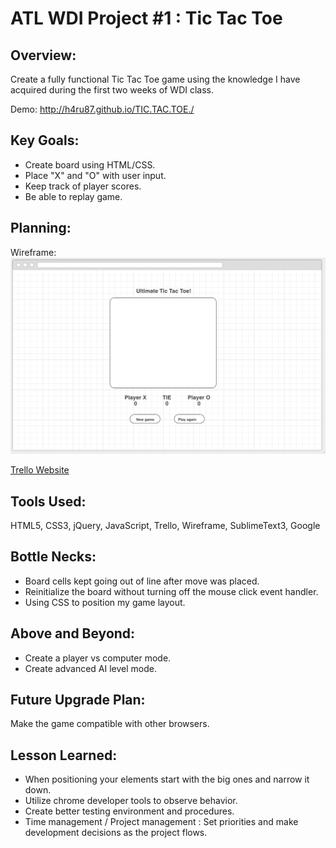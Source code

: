 # ATL WDI Project #1 : Tic Tac Toe  
  
  
## **Overview:**  

Create a fully functional Tic Tac Toe game using the knowledge I have acquired during the first two weeks of WDI class. 

Demo: <http://h4ru87.github.io/TIC.TAC.TOE./>
	
## **Key Goals:**

- Create board using HTML/CSS.
- Place "X" and "O" with user input.
- Keep track of player scores.
- Be able to replay game.  
 
## **Planning**: 

Wireframe: 
![Alt Image Text](./trello.png "Screenshot")

[Trello Website](https://trello.com/b/ewDkKXAl/project-tic-tac-toe)

## **Tools Used:**

HTML5, CSS3, jQuery, JavaScript,
Trello, Wireframe, SublimeText3, Google

## **Bottle Necks:**

- Board cells kept going out of line after move was placed. 
- Reinitialize the board without turning off the mouse click event handler. 
- Using CSS to position my game layout.


## **Above and Beyond:**


* Create a player vs computer mode. 
* Create advanced AI level mode. 

## **Future Upgrade Plan:**

Make the game compatible with other browsers.

## **Lesson Learned:**  
 
 
- When positioning your elements start with the big ones and narrow it down. 
- Utilize chrome developer tools to observe behavior.
- Create better testing environment and procedures.
- Time management / Project management : Set priorities and make development decisions as the project flows.